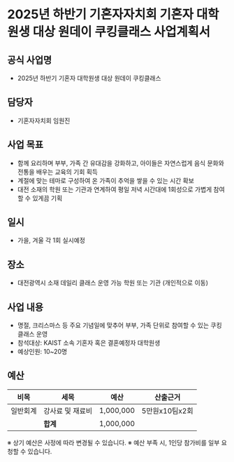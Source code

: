 ﻿2025년 하반기 기혼자자치회 기혼자 대학원생 대상 원데이 쿠킹클래스 사업계획서
===
## 공식 사업명
- 2025년 하반기 기혼자 대학원생 대상 원데이 쿠킹클래스 

## 담당자
-   기혼자자치회 임원진

## 사업 목표
-   함께 요리하며 부부, 가족 간 유대감을 강화하고, 아이들은 자연스럽게 음식 문화와 전통을 배우는 교육의 기회 획득
-   계절에 맞는 테마로 구성하여 온 가족이 추억을 쌓을 수 있는 시간 확보
-   대전 소재의 학원 또는 기관과 연계하여 평일 저녁 시간대에 1회성으로 가볍게 참여할 수 있게끔 기획

## 일시
- 가을, 겨울 각 1회 실시예정

## 장소
- 대전광역시 소재 데일리 클래스 운영 가능 학원 또는 기관 (개인적으로 이동)

## 사업 내용
- 명절, 크리스마스 등 주요 기념일에 맞추어 부부, 가족 단위로 참여할 수 있는 쿠킹클래스 운영
- 참석대상: KAIST 소속 기혼자 혹은 결혼예정자 대학원생
- 예상인원: 10~20명


## 예산

| **비목** | **세목** | **예산** | **산출근거** |
|----------|---------|----------|-------------|
| 일반회계   | 강사료 및 재료비 | 1,000,000  | 5만원x10팀x2회         |
|           | **합계** | 1,000,000 |          |

※ 상기 예산은 사정에 따라 변경될 수 있습니다.
※ 예산 부족 시, 1인당 참가비를 일부 요청할 수 있습니다.
